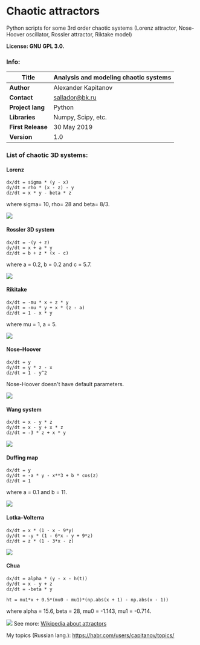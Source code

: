 # Chaotic attractors

Python scripts for some 3rd order chaotic systems (Lorenz attractor, Nose-Hoover oscillator, Rossler attractor, Riktake model)

**License: GNU GPL 3.0.**

### Info:

| **Title**         | Analysis and modeling chaotic systems |
| -- | -- |
| **Author**        | Alexander Kapitanov                   |
| **Contact**       | sallador@bk.ru                        |
| **Project lang**  | Python                                |
| **Libraries**     | Numpy, Scipy, etc.                    |
| **First Release** | 30 May 2019                           |
| **Version**       | 1.0                                   |

### List of chaotic 3D systems:

#### Lorenz
```
dx/dt = sigma * (y - x)
dy/dt = rho * (x - z) - y
dz/dt = x * y - beta * z
```
where sigma= 10, rho= 28 and beta= 8/3.

![](https://github.com/capitanov/chaospy/blob/master/img/Lorenz_3D.png)
#### Rossler 3D system
```
dx/dt = -(y + z)
dy/dt = x + a * y
dz/dt = b + z * (x - c)
```
where a = 0.2, b = 0.2 and c = 5.7.

![](https://github.com/capitanov/chaospy/blob/master/img/Rossler_3D.png)
#### Rikitake
```
dx/dt = -mu * x + z * y
dy/dt = -mu * y + x * (z - a)
dz/dt = 1 - x * y
```
where mu = 1, a = 5.

![](https://github.com/capitanov/chaospy/blob/master/img/Rikitake_3D.png)
#### Nose–Hoover
```
dx/dt = y
dy/dt = y * z - x
dz/dt = 1 - y^2
```
Nose-Hoover doesn't have default parameters.

![](https://github.com/capitanov/chaospy/blob/master/img/Nose_Hoover_3D.png)
#### Wang system
```
dx/dt = x - y * z
dy/dt = x - y + x * z
dz/dt = -3 * z + x * y
```

![](https://github.com/capitanov/chaospy/blob/master/img/Wang_3D.png)
#### Duffing map
```
dx/dt = y
dy/dt = -a * y - x**3 + b * cos(z)
dz/dt = 1
```
where a = 0.1 and b = 11.

![](https://github.com/capitanov/chaospy/blob/master/img/Duffing_3D.png)
#### Lotka–Volterra
```
dx/dt = x * (1 - x - 9*y)
dy/dt = -y * (1 - 6*x - y + 9*z)
dz/dt = z * (1 - 3*x - z)

```
![](https://github.com/capitanov/chaospy/blob/master/img/Lotka_3D.png)
#### Chua
```
dx/dt = alpha * (y - x - h(t))
dy/dt = x - y + z
dz/dt = -beta * y

ht = mu1*x + 0.5*(mu0 - mu1)*(np.abs(x + 1) - np.abs(x - 1))
```
where alpha = 15.6, beta = 28, mu0 = -1.143, mu1 = -0.714.

![](https://github.com/capitanov/chaospy/blob/master/img/Chua2_3D.png)
See more: [Wikipedia about attractors](https://en.wikipedia.org/wiki/Attractor "Attractors")

My topics (Russian lang.): https://habr.com/users/capitanov/topics/
